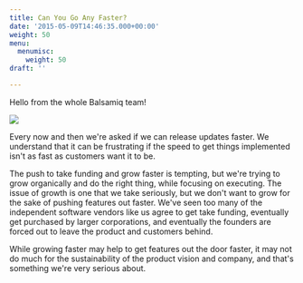 ```yaml
---
title: Can You Go Any Faster?
date: '2015-05-09T14:46:35.000+00:00'
weight: 50
menu:
  menumisc:
    weight: 50
draft: ''

---
```

Hello from the whole Balsamiq team!

![](https://media.balsamiq.com/img/hero-team-framed.png)

Every now and then we're asked if we can release updates faster. We understand that it can be frustrating if the speed to get things implemented isn't as fast as customers want it to be.

The push to take funding and grow faster is tempting, but we're trying to grow organically and do the right thing, while focusing on executing. The issue of growth is one that we take seriously, but we don't want to grow for the sake of pushing features out faster. We've seen too many of the independent software vendors like us agree to get take funding, eventually get purchased by larger corporations, and eventually the founders are forced out to leave the product and customers behind.

While growing faster may help to get features out the door faster, it may not do much for the sustainability of the product vision and company, and that's something we're very serious about.
